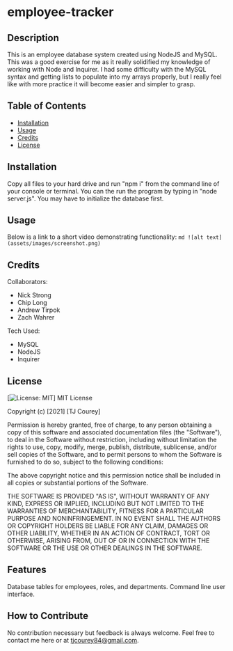 # employee-tracker

## Description

This is an employee database system created using NodeJS and MySQL. This was a good exercise for me as it really solidified my knowledge of working with Node and Inquirer. I had some difficulty with the MySQL syntax and getting lists to populate into my arrays properly, but I really feel like with more practice it will become easier and simpler to grasp.

## Table of Contents

- [Installation](#installation)
- [Usage](#usage)
- [Credits](#credits)
- [License](#license)

## Installation

Copy all files to your hard drive and run "npm i" from the command line of your console or terminal. You can the run the program by typing in "node server.js". You may have to initialize the database first.

## Usage

Below is a link to a short video demonstrating functionality:
`md ![alt text](assets/images/screenshot.png) `

## Credits

Collaborators:

- Nick Strong
- Chip Long
- Andrew Tirpok
- Zach Wahrer

Tech Used:

- MySQL
- NodeJS
- Inquirer

## License

[![License: MIT](https://img.shields.io/badge/License-MIT-yellow.svg)]
MIT License

Copyright (c) [2021] [TJ Courey]

Permission is hereby granted, free of charge, to any person obtaining a copy
of this software and associated documentation files (the "Software"), to deal
in the Software without restriction, including without limitation the rights
to use, copy, modify, merge, publish, distribute, sublicense, and/or sell
copies of the Software, and to permit persons to whom the Software is
furnished to do so, subject to the following conditions:

The above copyright notice and this permission notice shall be included in all
copies or substantial portions of the Software.

THE SOFTWARE IS PROVIDED "AS IS", WITHOUT WARRANTY OF ANY KIND, EXPRESS OR
IMPLIED, INCLUDING BUT NOT LIMITED TO THE WARRANTIES OF MERCHANTABILITY,
FITNESS FOR A PARTICULAR PURPOSE AND NONINFRINGEMENT. IN NO EVENT SHALL THE
AUTHORS OR COPYRIGHT HOLDERS BE LIABLE FOR ANY CLAIM, DAMAGES OR OTHER
LIABILITY, WHETHER IN AN ACTION OF CONTRACT, TORT OR OTHERWISE, ARISING FROM,
OUT OF OR IN CONNECTION WITH THE SOFTWARE OR THE USE OR OTHER DEALINGS IN THE
SOFTWARE.

## Features

Database tables for employees, roles, and departments. Command line user interface.

## How to Contribute

No contribution necessary but feedback is always welcome. Feel free to contact me here or at tjcourey84@gmail.com.
